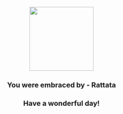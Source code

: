<p align="center">
    <img src="https://raw.githubusercontent.com/PokeAPI/sprites/master/sprites/pokemon/19.png" width="150" height="150">
</p>
<h3 align="center">You were embraced by - <b>Rattata</b></h3>
<h3 align="center">Have a wonderful day!</h3>
